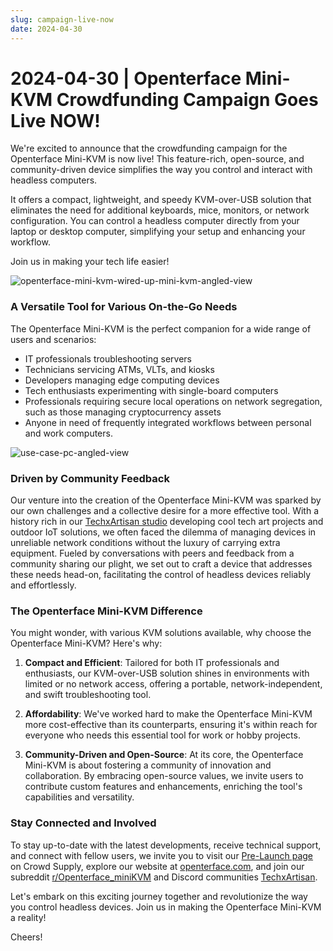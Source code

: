 ```yaml
---
slug: campaign-live-now
date: 2024-04-30
---
```


# 2024-04-30 | Openterface Mini-KVM Crowdfunding Campaign Goes Live NOW!

We're excited to announce that the crowdfunding campaign for the Openterface Mini-KVM is now live! This feature-rich, open-source, and community-driven device simplifies the way you control and interact with headless computers.

It offers a compact, lightweight, and speedy KVM-over-USB solution that eliminates the need for additional keyboards, mice, monitors, or network configuration. You can control a headless computer directly from your laptop or desktop computer, simplifying your setup and enhancing your workflow.

Join us in making your tech life easier!

![openterface-mini-kvm-wired-up-mini-kvm-angled-view](https://www.crowdsupply.com/img/418f/c93dc838-7dbf-4281-b6e0-16f1bee6418f/openterface-mini-kvm-wired-up-mini-kvm-angled-view_jpg_gallery-lg.jpg)

### A Versatile Tool for Various On-the-Go Needs

The Openterface Mini-KVM is the perfect companion for a wide range of users and scenarios:

- IT professionals troubleshooting servers
- Technicians servicing ATMs, VLTs, and kiosks
- Developers managing edge computing devices
- Tech enthusiasts experimenting with single-board computers
- Professionals requiring secure local operations on network segregation, such as those managing cryptocurrency assets
- Anyone in need of frequently integrated workflows between personal and work computers.

![use-case-pc-angled-view](https://www.crowdsupply.com/img/4003/335f6301-8abd-4efd-9803-9c6f8c6d4003/use-case-pc-angled-view_jpg_gallery-lg.jpg)

### Driven by Community Feedback

Our venture into the creation of the Openterface Mini-KVM was sparked by our own challenges and a collective desire for a more effective tool. With a history rich in our [TechxArtisan studio](https://techxartisan.com/en/) developing cool tech art projects and outdoor IoT solutions, we often faced the dilemma of managing devices in unreliable network conditions without the luxury of carrying extra equipment. Fueled by conversations with peers and feedback from a community sharing our plight, we set out to craft a device that addresses these needs head-on, facilitating the control of headless devices reliably and effortlessly.

### The Openterface Mini-KVM Difference

You might wonder, with various KVM solutions available, why choose the Openterface Mini-KVM? Here's why:

1. **Compact and Efficient**: Tailored for both IT professionals and enthusiasts, our KVM-over-USB solution shines in environments with limited or no network access, offering a portable, network-independent, and swift troubleshooting tool.
    
2. **Affordability**: We've worked hard to make the Openterface Mini-KVM more cost-effective than its counterparts, ensuring it's within reach for everyone who needs this essential tool for work or hobby projects.
    
3. **Community-Driven and Open-Source**: At its core, the Openterface Mini-KVM is about fostering a community of innovation and collaboration. By embracing open-source values, we invite users to contribute custom features and enhancements, enriching the tool's capabilities and versatility.

### Stay Connected and Involved

To stay up-to-date with the latest developments, receive technical support, and connect with fellow users, we invite you to visit our [Pre-Launch page](https://www.crowdsupply.com/techxartisan/openterface-mini-kvm) on Crowd Supply, explore our website at [openterface.com](/), and join our subreddit [r/Openterface_miniKVM](/reddit) and Discord communities [TechxArtisan](https://discord.com/invite/4khsrbGS).

Let's embark on this exciting journey together and revolutionize the way you control headless devices. Join us in making the Openterface Mini-KVM a reality! 

Cheers!
